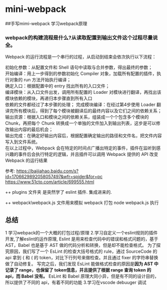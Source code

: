 # mini-webpack
##手写mimi-webpack 学习webpack原理


### webpack的构建流程是什么?从读取配置到输出文件这个过程尽量说全。

Webpack 的运行流程是一个串行的过程，从启动到结束会依次执行以下流程：<br>

初始化参数：从配置文件和 Shell 语句中读取与合并参数，得出最终的参数；<br>
开始编译：用上一步得到的参数初始化 Compiler 对象，加载所有配置的插件，执行对象的 run 方法开始执行编译；<br>
确定入口：根据配置中的 entry 找出所有的入口文件；<br>
编译模块：从入口文件出发，调用所有配置的 Loader 对模块进行翻译，再找出该模块依赖的模块，再递归本步骤直到所有入口<br>依赖的文件都经过了本步骤的处理；
完成模块编译：在经过第4步使用 Loader 翻译完所有模块后，得到了每个模块被翻译后的最终内容以及它们之间的依赖关系；<br>
输出资源：根据入口和模块之间的依赖关系，组装成一个个包含多个模块的 Chunk，再把每个 Chunk 转换成一个单独的文件加入到输出列表，这步是可以修改输出内容的最后机会；<br>
输出完成：在确定好输出内容后，根据配置确定输出的路径和文件名，把文件内容写入到文件系统。<br>
在以上过程中，Webpack 会在特定的时间点广播出特定的事件，插件在监听到感兴趣的事件后会执行特定的逻辑，并且插件可以调用 Webpack 提供的 API 改变 Webpack 的运行结果<br>

参考: https://baijiahao.baidu.com/s?id=1706629892058057497&wfr=spider&for=pc
https://www.51cto.com/article/699555.html


++ plugins 文件夹 是突然学了 eslint 插件. 集成进来的.

++ webpack\webpack.js 文件用来模拟 webpack 打包   node webpack.js 执行

## 总结
1 学习webpack的一个大概的打包过程/原理
2.学习自定义一个eslint规则的插件开发,了解eslint的运作原理,
  Eslint 是用来检查代码中的错误和格式问题的，基于 AST，Babel 也是基于 AST 做的代码分析和转换，但是却不能检查格式。
  为了探究原因，我们写了一个 EsLint 的检查大括号格式的 rule，通过 SourceCode 的 api 拿到 { 和 ( 的 token，对比下行列号来做检查。并且通过 fixer 的字符串替换做了自动修复。
  写完之后，我们发现 EsLint 能做格式检查的原因是**因为 AST 中记录了 range，也保留了 token信息，并且提供了根据 range 查询 token 的 api，而 Babel 没有。**
  EsLint 和 Babel 原理大同小异，但是有不同的设计目的，所以提供了不同的 api，有着不同的功能
3.学习在vscode debuuger 调试
